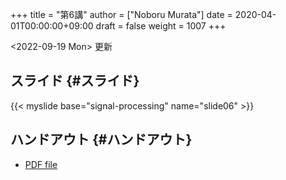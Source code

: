 +++
title = "第6講"
author = ["Noboru Murata"]
date = 2020-04-01T00:00:00+09:00
draft = false
weight = 1007
+++

<span class="timestamp-wrapper"><span class="timestamp">&lt;2022-09-19 Mon&gt; </span></span> 更新


## スライド {#スライド}

{{< myslide base="signal-processing" name="slide06" >}}


## ハンドアウト {#ハンドアウト}

-   [PDF file](https://noboru-murata.github.io/signal-processing/pdfs/slide06.pdf)
